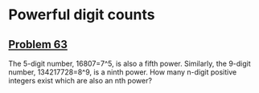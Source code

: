 # Powerful digit counts
## [Problem 63](https://projecteuler.net/problem=63)
The 5-digit number, 16807=7^5, is also a fifth power. Similarly, the 9-digit number, 134217728=8^9, is a ninth power.
How many n-digit positive integers exist which are also an nth power?
